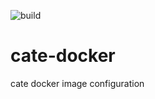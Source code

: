 ![build](https://github.com/CCI-Tools/cate-docker/workflows/Deploy%20to%20quay.io/badge.svg)

# cate-docker

cate docker image configuration
